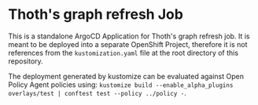# Thoth's graph refresh Job

This is a standalone ArgoCD Application for Thoth's graph refresh job. It is meant to be deployed into a separate OpenShift
Project, therefore it is not references from the `kustomization.yaml` file at the root directory of this
repository.

The deployment generated by kustomize can be evaluated against Open Policy Agent policies
using: `kustomize build --enable_alpha_plugins overlays/test | conftest test --policy ../policy -`.
